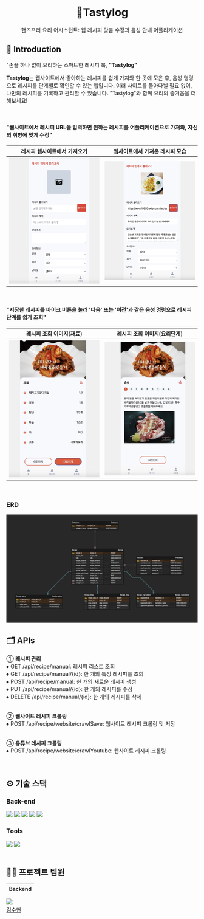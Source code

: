 <div align="center">

# 📕Tastylog
핸즈프리 요리 어시스턴트: 웹 레시피 맞춤 수정과 음성 안내 어플리케이션

</div> 


## 📝 Introduction
"손끝 하나 없이 요리하는 스마트한 레시피 북, **"Tastylog"**

**Tastylog**는 웹사이트에서 좋아하는 레시피를 쉽게 가져와 한 곳에 모은 후, 음성 명령으로 레시피를 단계별로 확인할 수 있는 앱입니다. 여러 사이트를 돌아다닐 필요 없이, 나만의 레시피를 기록하고 관리할 수 있습니다. "Tastylog"와 함께 요리의 즐거움을 더해보세요!


<br />


#### "웹사이트에서 레시피 URL을 입력하면 원하는 레시피를 어플리케이션으로 가져와, 자신의 취향에 맞게 수정"
|레시피 웹사이트에서 가져오기|웹사이트에서 가져온 레시피 모습|
|:---:|:---:|
|<img src="https://github.com/higromit/tastylog/blob/main/assets/recipe_input%20UI.jpeg" width="400"/>|<img src="https://github.com/higromit/tastylog/blob/main/assets/recipe_inputUI2.jpeg" width="400"/>|

<br />


#### "저장한 레시피를 마이크 버튼을 눌러 '다음' 또는 '이전'과 같은 음성 명령으로 레시피 단계를 쉽게 조회"
|레시피 조회 이미지(재료)|레시피 조회 이미지(요리단계)|
|:---:|:---:|
|<img src="https://github.com/higromit/tastylog/blob/main/assets/recipe_searchUI.jpeg" width="400"/>|<img src="https://github.com/higromit/tastylog/blob/main/assets/recipe_searchUI2.jpeg" width="400"/>|



<br />


### ERD
<img src="https://github.com/higromit/tastylog/blob/main/assets/tastylog_ERD.png">


<br />


## 🗂️ APIs


➀ **레시피 관리**
  <br />
 	⦁ GET 	     /api/recipe/manual: 레시피 리스트 조회 
  <br />
	⦁ GET      /api/recipe/manual/{id}: 한 개의 특정 레시피를 조회
  <br />
	⦁ POST    /api/recipe/manual: 한 개의 새로운 레시피 생성
  <br />
	⦁ PUT     /api/recipe/manual/{id}: 한 개의 레시피를 수정
  <br />
	⦁ DELETE /api/recipe/manual/{id}: 한 개의 레시피를 삭제<br /><br />



    
 
➁ **웹사이트 레시피 크롤링**<br />
	⦁ POST  /api/recipe/website/crawlSave: 웹사이트 레시피 크롤링 및 저장<br /><br />


➂ **유튜브 레시피 크롤링**<br />
	⦁ POST /api/recipe/website/crawlYoutube: 웹사이트 레시피 크롤링 


<br />

## ⚙ 기술 스택
### Back-end
<div>
    <img src="https://github.com/yewon-Noh/readme-template/blob/main/skills/Java.png?raw=true" width="80">
    <img src="https://github.com/yewon-Noh/readme-template/blob/main/skills/SpringBoot.png?raw=true" width="80">
    <img src="https://github.com/yewon-Noh/readme-template/blob/main/skills/SpringSecurity.png?raw=true" width="80">
    <img src="https://github.com/yewon-Noh/readme-template/blob/main/skills/SpringDataJPA.png?raw=true" width="80">
    <img src="https://github.com/yewon-Noh/readme-template/blob/main/skills/Mysql.png?raw=true" width="80">
</div>

### Tools
<div>
    <img src="https://github.com/yewon-Noh/readme-template/blob/main/skills/Github.png?raw=true" width="80">
    <img src="https://github.com/yewon-Noh/readme-template/blob/main/skills/Notion.png?raw=true" width="80">
</div>





<br />

## 💁‍♂️ 프로젝트 팀원
|Backend|
|:---:|
<a href="https://github.com/higromit"><img src="https://avatars.githubusercontent.com/u/146078058?v=4" width="100px"><br>김수현</a>
